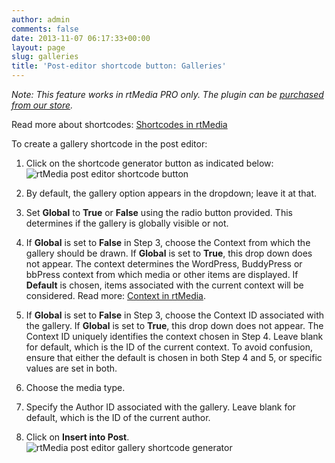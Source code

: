 ```yaml
---
author: admin
comments: false
date: 2013-11-07 06:17:33+00:00
layout: page
slug: galleries
title: 'Post-editor shortcode button: Galleries'
---
```


_Note: This feature works in rtMedia PRO only. The plugin can be [purchased from our store](https://rtcamp.com/store/rtmedia-pro/)._

Read more about shortcodes: [Shortcodes in rtMedia](https://rtcamp.com/rtmedia/docs/common/shortcodes/)

To create a gallery shortcode in the post editor:



	
  1. Click on the shortcode generator button as indicated below:![rtMedia post editor shortcode button](https://rtcamp.com/wp-content/uploads/2013/11/image17.png)

	
  2. By default, the gallery option appears in the dropdown; leave it at that.

	
  3. Set **Global** to **True** or **False** using the radio button provided. This determines if the gallery is globally visible or not.

	
  4. If **Global** is set to **False** in Step 3, choose the Context from which the gallery should be drawn. If **Global** is set to **True**, this drop down does not appear. The context determines the WordPress, BuddyPress or bbPress context from which media or other items are displayed. If **Default** is chosen, items associated with the current context will be considered. Read more: [Context in rtMedia](https://rtcamp.com/rtmedia/docs/core-concepts/context/).

	
  5. If **Global** is set to **False** in Step 3, choose the Context ID associated with the gallery. If **Global** is set to **True**, this drop down does not appear. The Context ID uniquely identifies the context chosen in Step 4. Leave blank for default, which is the ID of the current context.
To avoid confusion, ensure that either the default is chosen in both Step 4 and 5, or specific values are set in both.

	
  6. Choose the media type.

	
  7. Specify the Author ID associated with the gallery. Leave blank for default, which is the ID of the current author.

	
  8. Click on **Insert into Post**.
![rtMedia post editor gallery shortcode generator](https://rtcamp.com/wp-content/uploads/2013/11/image18.png)


